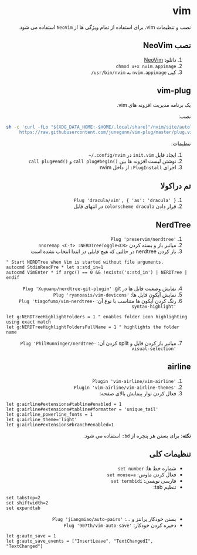<div dir="rtl">

# vim

نصب و تنظیمات vim. برای استفاده از تمام ویژگی ها از `NeoVim` استفاده می شود.

## نصب NeoVim
1. دانلود [NeoVim](https://github.com/neovim/neovim)
2. `chmod u+x nvim.appimage`
3. کپی `nvim.appimage` به <span dir="ltr">`/usr/bin/nvim`</span>

## vim-plug
یک برنامه مدیریت افزونه های vim.

نصب:
<div dir="ltr">

```bash
sh -c 'curl -fLo "${XDG_DATA_HOME:-$HOME/.local/share}"/nvim/site/autoload/plug.vim --create-dirs \
     https://raw.githubusercontent.com/junegunn/vim-plug/master/plug.vim'
```
</div>

تنظیمات:
1. ایجاد فایل `init.vim` در <span dir="ltr">`~/.config/nvim`</span>
2. نوشتن لیست افزونه ها بین <span dir="ltr">`call plug#begin()`</span> و <span dir="ltr">`call plug#end()`</span>
3. اجرای <span dir="ltr">`:PlugInstall`</span> از داخل nvim

## تم دراکولا
1. `Plug 'dracula/vim', { 'as': 'dracula' }`
2. قرار دادن `colorscheme dracula` در انتهای فایل

## NerdTree
1. <span dir="ltr">`Plug 'preservim/nerdtree'`</span>
2. میانبر باز و بسته کردن <span dir="ltr">`nnoremap <C-t> :NERDTreeToggle<CR>`</span>
3. باز کردن nerdtree در حالتی که هیچ فایلی در ابتدا انتخاب نشده است

<div dir="ltr">

```vim
" Start NERDTree when Vim is started without file arguments.
autocmd StdinReadPre * let s:std_in=1
autocmd VimEnter * if argc() == 0 && !exists('s:std_in') | NERDTree | endif
```
</div>

4. نمایش وضعیت فایل ها در git: <span dir="ltr">`Plug 'Xuyuanp/nerdtree-git-plugin'`</span>
5. نمایش آیکون فایل ها: <span dir="ltr">`Plug 'ryanoasis/vim-devicons'`</span>
6. رنگ کردن آیکون ها متناسب با نوع آن: <span dir="ltr">`Plug 'tiagofumo/vim-nerdtree-syntax-highlight'`</span>

<div dir="ltr">

```vim
let g:NERDTreeHighlightFolders = 1 " enables folder icon highlighting using exact match
let g:NERDTreeHighlightFoldersFullName = 1 " highlights the folder name
```
</div>

7. میانبر باز کردن فایل و split کردن آن:  <span dir="ltr">`Plug 'PhilRunninger/nerdtree-visual-selection'`</span>

## airline
1. <span dir="ltr">`Plugin 'vim-airline/vim-airline'`</span>
2. <span dir="ltr">`Plugin 'vim-airline/vim-airline-themes'`</span>
3. فعال کردن نوار پیمایش بالای صفحه: 
  
<div dir="ltr">

```vim
let g:airline#extensions#tabline#enabled = 1
let g:airline#extensions#tabline#formatter = 'unique_tail'
let g:airline_powerline_fonts = 1
let g:airline_theme='light'
let g:airline#extensions#branch#enabled=1
```
</div>
  
**نکته**: برای بستن هر پنجره از <span dir="ltr">`:bd`</span> استفاده می شود.

## تنظیمات کلی
- شماره خط ها: `set number`
- فعال کردن ماوس: `set mouse=a`
- فارسی نویسی: `set termbidi`
- تنظیم tab:
<div dir="ltr">

```vim
set tabstop=2
set shiftwidth=2
set expandtab
```
</div>
  
- بستن خودکار پرانتز و ...: <span dir="ltr">`Plug 'jiangmiao/auto-pairs'`</span>
- ذخیره کردن خودکار: <span dir="ltr">`Plug '907th/vim-auto-save'`</span>

<div dir="ltr">

```vim
let g:auto_save = 1
let g:auto_save_events = ["InsertLeave", "TextChangedI", "TextChanged"]
```
</div>
</div>
